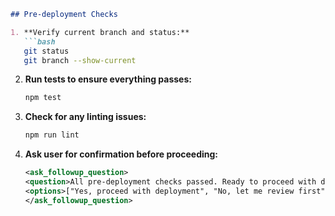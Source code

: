 ````markdown
## Pre-deployment Checks

1. **Verify current branch and status:**
   ```bash
   git status
   git branch --show-current
````

2. __Run tests to ensure everything passes:__

   ```bash
   npm test
   ```

3. __Check for any linting issues:__

   ```bash
   npm run lint
   ```

4. __Ask user for confirmation before proceeding:__

   ```xml
   <ask_followup_question>
   <question>All pre-deployment checks passed. Ready to proceed with deployment to production?</question>
   <options>["Yes, proceed with deployment", "No, let me review first", "Run additional checks"]</options>
   </ask_followup_question>
   ```
